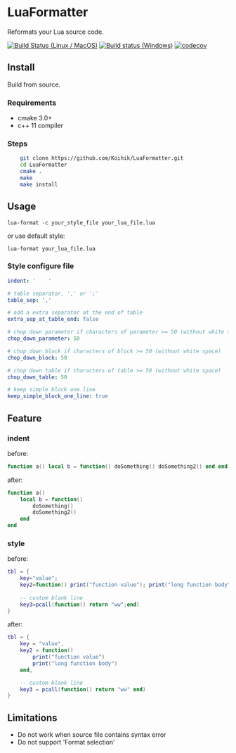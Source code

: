 # LuaFormatter

Reformats your Lua source code.

[![Build Status (Linux / MacOS)](https://travis-ci.org/Koihik/LuaFormatter.svg?branch=master)](https://travis-ci.org/Koihik/LuaFormatter)
[![Build status (Windows)](https://ci.appveyor.com/api/projects/status/to7uvpkdgj96aumg/branch/master?svg=true)](https://ci.appveyor.com/project/Koihik/luaformatter/branch/master)
[![codecov](https://codecov.io/gh/Koihik/LuaFormatter/branch/master/graph/badge.svg)](https://codecov.io/gh/Koihik/LuaFormatter)

## Install
Build from source.

### Requirements
* cmake 3.0+
* c++ 11 compiler

### Steps
```bash
    git clone https://github.com/Koihik/LuaFormatter.git
    cd LuaFormatter
    cmake .
    make
    make install
```

## Usage
`lua-format -c your_style_file your_lua_file.lua`

or use default style:

`lua-format your_lua_file.lua`

### Style configure file
```yml
indent: '    '

# table separator, ',' or ';'
table_sep: ','

# add a extra separator at the end of table
extra_sep_at_table_end: false

# chop down parameter if characters of parameter >= 50 (without white space)
chop_down_parameter: 50

# chop down block if characters of block >= 50 (without white space)
chop_down_block: 50

# chop down table if characters of table >= 50 (without white space)
chop_down_table: 50

# keep simple block one line
keep_simple_block_one_line: true
```

## Feature

### indent
before:
```lua
function a() local b = function() doSomething() doSomething2() end end
```

after:
```lua
function a()
    local b = function()
        doSomething()
        doSomething2()
    end
end

```

### style
before:
```lua
tbl = {
    key="value";
    key2=function() print("function value"); print("long function body"); end;
    
    -- custom blank line
    key3=pcall(function() return "ww";end)
}
```

after:
```lua
tbl = {
    key = "value",
    key2 = function()
        print("function value")
        print("long function body")
    end,

    -- custom blank line
    key3 = pcall(function() return "ww" end)
}

```

## Limitations

* Do not work when source file contains syntax error
* Do not support 'Format selection'
